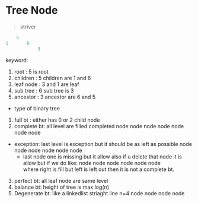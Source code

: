 # Tree Node
> striver

```js
    5
1       6
            3
```
keyword:
1. root : 5 is root
2. children : 5 children are 1 and 6
3. leaf node : 3 and 1 are leaf
4. sub tree : 6 sub tree is 3
5. ancestor : 3 ancestor are 6 and 5

- type of binary tree
1. full bt : either has 0 or 2 child node
2. complete bt: 
all level are filled completed 
                node
         node           node 
      node  node   node     node
- exception:
last level is exception but it should be as left as possible
                 node
         node           node 
      node  node   node    
    - last node one is missing but it allow
    also if u delete that node it is allow
    but if we do like:
                node
         node           node 
      node  node                node    
      where right is fill but left is left out then it is not a complete bt.
      
3. perfect bt: all leaf node are same level
4. balance bt: height of tree is max log(n)
5. Degenerate bt: like a linkedlist
   striaght line
   n=4
            node
        node
    node
node

